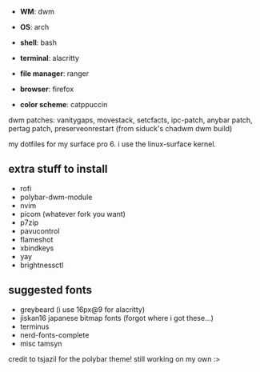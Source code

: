+ **WM**: dwm
+ **OS**: arch
+ **shell**: bash
+ **terminal**: alacritty
+ **file manager**: ranger
+ **browser**: firefox

+ **color scheme**: catppuccin

dwm patches: vanitygaps, movestack, setcfacts, ipc-patch, anybar patch, pertag patch, preserveonrestart (from siduck's chadwm dwm build) 

my dotfiles for my surface pro 6. i use the linux-surface kernel.

## extra stuff to install

- rofi
- polybar-dwm-module
- nvim
- picom (whatever fork you want)
- p7zip
- pavucontrol
- flameshot
- xbindkeys
- yay
- brightnessctl

## suggested fonts

- greybeard (i use 16px@9 for alacritty)
- jiskan16 japanese bitmap fonts (forgot where i got these...)
- terminus
- nerd-fonts-complete
- misc tamsyn

credit to tsjazil for the polybar theme! still working on my own :>


